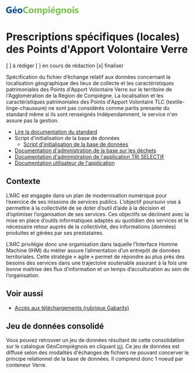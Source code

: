 ![picto](https://github.com/sigagglocompiegne/orga_gest_igeo/blob/master/doc/img/geocompiegnois_2020_reduit_v2.png)

# Prescriptions spécifiques (locales) des Points d'Apport Volontaire Verre

[ ] à rédiger [ ] en cours de rédaction [x] finaliser

Spécification du fichier d’échange relatif aux données concernant la  localisation géographique des lieux de collecte et les caractéristiques patrimoniales des Points d'Apport Volontaire Verre sur le territoire de l'Agglomération de la Région de Compiègne. La localisation et les caractéristiques patrimoniales des Points d'Apport Volontaire TLC (textile-linge-chaussure) ne sont pas considérés comme partis prenante du standard même si ils sont renseignés Indépendamment, le service n'en assure pas la gestion.

- [Lire la documentation du standard](gabarit/livrables.md)
- Script d'initialisation de la base de données
  * [Script d'initialisation de la base de données](bdd/script.md)
- [Documentation d'administration de la base sur les déchets](bdd/doc_admin_bd_tri.md)
- [Documentation d'administration de l'application TRI SELECTIF](app/doc_admin_app_tri.md)
- [Documentation utilisateur de l'application](app/doc_user_app_tri.md)

## Contexte

L’ARC est engagée dans un plan de modernisation numérique pour l’exercice de ses missions de services publics. L’objectif poursuivi vise à permettre à la collectivité de se doter d’outil d’aide à la décision et d’optimiser l’organisation de ses services. Ces objectifs se déclinent avec la mise en place d’outils informatiques adaptés au quotidien des services et le nécessaire retour auprès de la collectivité, des informations (données) produites et gérées par ses prestataires. 

L’ARC privilégie donc une organisation dans laquelle l’Interface Homme Machine (IHM) du métier assure l’alimentation d’un entrepôt de données territoriales. Cette stratégie « agile » permet de répondre au plus près des besoins des services dans une trajectoire soutenable assurant à la fois une bonne maitrise des flux d’information et un temps d’acculturation au sein de l’organisation.

## Voir aussi

- [Accès aux téléchargements (rubrique Gabarits)](https://github.com/sigagglocompiegne/tri_selectif/blob/master/gabarit/livrables.md)

## Jeu de données consolidé

Vous pouvez retrouver un jeu de données résultant de cette consolidation sur le catalogue GéoCompiégnois en cliquant [ici](https://geo.compiegnois.fr/geonetwork/srv/fre/catalog.search#/metadata/16f54ed4-d525-45c4-9050-45dac00a84d8). Ce jeu de données est diffusé selon des modalités d'échanges de fichiers ne pouvant concerver le principe relationnel de la base de données. Il comprend donc 1 noeud par conteneur Verre.


